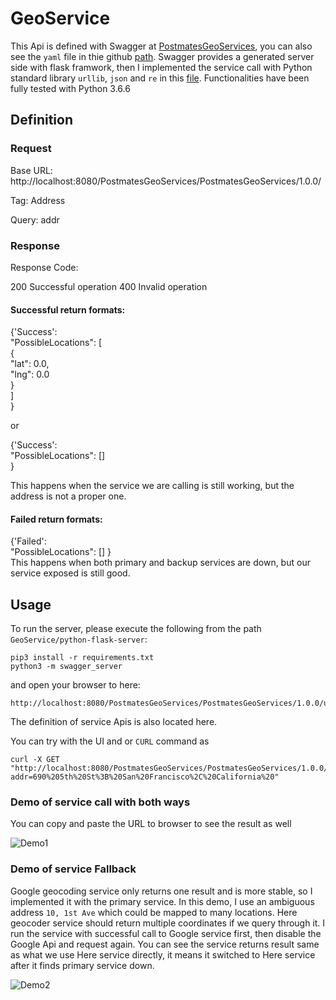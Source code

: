 # GeoService

This Api is defined with Swagger at [PostmatesGeoServices](https://app.swaggerhub.com/apis/PostmatesGeoServices/PostmatesGeoServices/1.0.0), you can also see the `yaml` file in thie github [path](https://github.com/postmateschallenge/GeoService/blob/master/swagger.yaml). Swagger provides a generated server side with flask framwork, then I implemented the service call with Python standard library `urllib`, `json` and `re` in this [file](https://github.com/postmateschallenge/GeoService/blob/master/python-flask-server/swagger_server/controllers/address_controller.py). Functionalities have been fully tested with Python 3.6.6

## Definition 

### Request
Base URL: http://localhost:8080/PostmatesGeoServices/PostmatesGeoServices/1.0.0/

Tag: Address

Query: addr

### Response
Response Code:

200 Successful operation
400 Invalid operation

#### Successful return formats:


{'Success':  
    "PossibleLocations": [  
        {  
        "lat": 0.0,  
        "lng": 0.0  
      }  
    ]  
}  
  
or   
  
{'Success':   
    "PossibleLocations": []   
}   

This happens when the service we are calling is still working, but the address is not a proper one.

#### Failed return formats:

{'Failed':  
    "PossibleLocations": []
}  
This happens when both primary and backup services are down, but our service exposed is still good. 

## Usage
To run the server, please execute the following from the path `GeoService/python-flask-server`:

```
pip3 install -r requirements.txt
python3 -m swagger_server
```

and open your browser to here:

```
http://localhost:8080/PostmatesGeoServices/PostmatesGeoServices/1.0.0/ui/
```
The definition of service Apis is also located here.

You can try with the UI and or `CURL` command as 

```
curl -X GET "http://localhost:8080/PostmatesGeoServices/PostmatesGeoServices/1.0.0/Address?addr=690%205th%20St%3B%20San%20Francisco%2C%20California%20" 
```

### Demo of service call with both ways

You can copy and paste the URL to browser to see the result as well

![Demo1](http://g.recordit.co/KNqC9cNr4i.gif)

### Demo of service Fallback

Google geocoding service only returns one result and is more stable, so I implemented it with the primary service. In this demo, I use an ambiguous address `10, 1st Ave` which could be mapped to many locations. Here geocoder service should return multiple coordinates if we query through it. I run the service with successful call to Google service first, then disable the Google Api and request again. You can see the service returns result same as what we use Here service directly, it means it switched to Here service after it finds primary service down. 

![Demo2](http://g.recordit.co/PNnviSj49q.gif)


